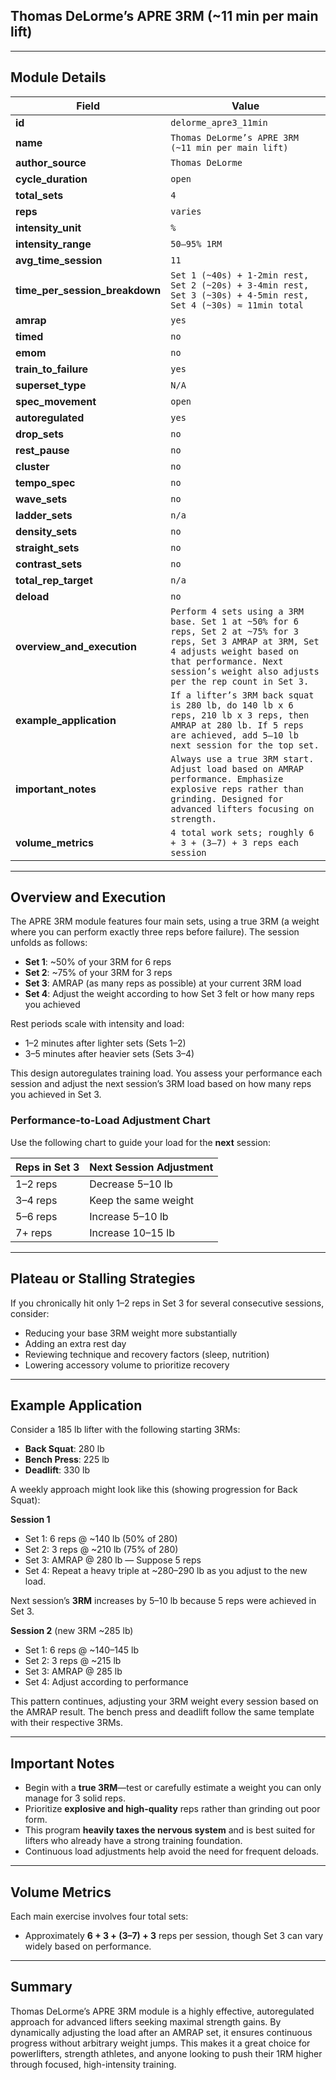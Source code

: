 ## Thomas DeLorme’s APRE 3RM (~11 min per main lift)

---

## Module Details

| Field                         | Value                                                |
|-------------------------------|------------------------------------------------------|
| **id**                        | `delorme_apre3_11min`                               |
| **name**                      | `Thomas DeLorme’s APRE 3RM (~11 min per main lift)` |
| **author_source**             | `Thomas DeLorme`                                    |
| **cycle_duration**            | `open`                                              |
| **total_sets**                | `4`                                                 |
| **reps**                      | `varies`                                            |
| **intensity_unit**            | `%`                                                 |
| **intensity_range**           | `50–95% 1RM`                                        |
| **avg_time_session**          | `11`                                                |
| **time_per_session_breakdown**| `Set 1 (~40s) + 1-2min rest, Set 2 (~20s) + 3-4min rest, Set 3 (~30s) + 4-5min rest, Set 4 (~30s) ≈ 11min total` |
| **amrap**                     | `yes`                                               |
| **timed**                     | `no`                                                |
| **emom**                      | `no`                                                |
| **train_to_failure**          | `yes`                                               |
| **superset_type**             | `N/A`                                               |
| **spec_movement**             | `open`                                              |
| **autoregulated**             | `yes`                                               |
| **drop_sets**                 | `no`                                                |
| **rest_pause**                | `no`                                                |
| **cluster**                   | `no`                                                |
| **tempo_spec**                | `no`                                                |
| **wave_sets**                 | `no`                                                |
| **ladder_sets**               | `n/a`                                               |
| **density_sets**              | `no`                                                |
| **straight_sets**             | `no`                                                |
| **contrast_sets**             | `no`                                                |
| **total_rep_target**          | `n/a`                                               |
| **deload**                    | `no`                                                |
| **overview_and_execution**    | `Perform 4 sets using a 3RM base. Set 1 at ~50% for 6 reps, Set 2 at ~75% for 3 reps, Set 3 AMRAP at 3RM, Set 4 adjusts weight based on that performance. Next session’s weight also adjusts per the rep count in Set 3.` |
| **example_application**       | `If a lifter’s 3RM back squat is 280 lb, do 140 lb x 6 reps, 210 lb x 3 reps, then AMRAP at 280 lb. If 5 reps are achieved, add 5–10 lb next session for the top set.` |
| **important_notes**           | `Always use a true 3RM start. Adjust load based on AMRAP performance. Emphasize explosive reps rather than grinding. Designed for advanced lifters focusing on strength.` |
| **volume_metrics**            | `4 total work sets; roughly 6 + 3 + (3–7) + 3 reps each session` |

---

## Overview and Execution

The APRE 3RM module features four main sets, using a true 3RM (a weight where you can perform exactly three reps before failure). The session unfolds as follows:

- **Set 1**: ~50% of your 3RM for 6 reps  
- **Set 2**: ~75% of your 3RM for 3 reps  
- **Set 3**: AMRAP (as many reps as possible) at your current 3RM load  
- **Set 4**: Adjust the weight according to how Set 3 felt or how many reps you achieved

Rest periods scale with intensity and load:
- 1–2 minutes after lighter sets (Sets 1–2)
- 3–5 minutes after heavier sets (Sets 3–4)

This design autoregulates training load. You assess your performance each session and adjust the next session’s 3RM load based on how many reps you achieved in Set 3.

### Performance-to-Load Adjustment Chart

Use the following chart to guide your load for the **next** session:

| **Reps in Set 3** | **Next Session Adjustment** |
|-------------------|-----------------------------|
| 1–2 reps          | Decrease 5–10 lb           |
| 3–4 reps          | Keep the same weight       |
| 5–6 reps          | Increase 5–10 lb           |
| 7+ reps           | Increase 10–15 lb          |

---

## Plateau or Stalling Strategies

If you chronically hit only 1–2 reps in Set 3 for several consecutive sessions, consider:
- Reducing your base 3RM weight more substantially
- Adding an extra rest day
- Reviewing technique and recovery factors (sleep, nutrition)
- Lowering accessory volume to prioritize recovery

---

## Example Application

Consider a 185 lb lifter with the following starting 3RMs:
- **Back Squat**: 280 lb
- **Bench Press**: 225 lb
- **Deadlift**: 330 lb

A weekly approach might look like this (showing progression for Back Squat):

**Session 1**  
- Set 1: 6 reps @ ~140 lb (50% of 280)  
- Set 2: 3 reps @ ~210 lb (75% of 280)  
- Set 3: AMRAP @ 280 lb — Suppose 5 reps  
- Set 4: Repeat a heavy triple at ~280–290 lb as you adjust to the new load.  

Next session’s **3RM** increases by 5–10 lb because 5 reps were achieved in Set 3.

**Session 2** (new 3RM ~285 lb)  
- Set 1: 6 reps @ ~140–145 lb  
- Set 2: 3 reps @ ~215 lb  
- Set 3: AMRAP @ 285 lb  
- Set 4: Adjust according to performance  

This pattern continues, adjusting your 3RM weight every session based on the AMRAP result. The bench press and deadlift follow the same template with their respective 3RMs.

---

## Important Notes

- Begin with a **true 3RM**—test or carefully estimate a weight you can only manage for 3 solid reps.  
- Prioritize **explosive and high-quality** reps rather than grinding out poor form.  
- This program **heavily taxes the nervous system** and is best suited for lifters who already have a strong training foundation.  
- Continuous load adjustments help avoid the need for frequent deloads.

---

## Volume Metrics

Each main exercise involves four total sets:
- Approximately **6 + 3 + (3–7) + 3** reps per session, though Set 3 can vary widely based on performance.

---

## Summary

Thomas DeLorme’s APRE 3RM module is a highly effective, autoregulated approach for advanced lifters seeking maximal strength gains. By dynamically adjusting the load after an AMRAP set, it ensures continuous progress without arbitrary weight jumps. This makes it a great choice for powerlifters, strength athletes, and anyone looking to push their 1RM higher through focused, high-intensity training.